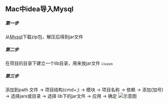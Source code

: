 ## Mac中idea导入Mysql

##### 第一步 
从[Mysql](https://dev.mysql.com/downloads/connector/j/)下载zip包，解压后得到jar文件

##### 第二步
在项目的目录下建立一个lib目录，用来放jar文件
<img src="https://gitee.com/Java1123yanglei/myImages/raw/master/uPic/截屏2020-05-15%20下午10.33.50fNq4rU.png" alt="目录结构" style="zoom:50%;" />

##### 第三步
添加到path
文件 -> 项目结构(cmd+;) -> 模块 -> 项目名称 -> 依赖 -> 添加(加号) -> 选择jars或目录 -> 选择 lib下的jar文件 -> 应用 -> 确定
![示意图](https://img-blog.csdnimg.cn/20191206110900598.png?x-oss-process=image/watermark,type_ZmFuZ3poZW5naGVpdGk,shadow_10,text_aHR0cHM6Ly9ibG9nLmNzZG4ubmV0L1lhbmdsZWlfMQ==,size_16,color_FFFFFF,t_70)